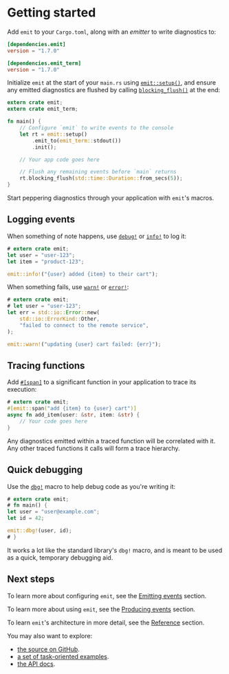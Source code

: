 # Getting started

Add `emit` to your `Cargo.toml`, along with an _emitter_ to write diagnostics to:

```toml
[dependencies.emit]
version = "1.7.0"

[dependencies.emit_term]
version = "1.7.0"
```

Initialize `emit` at the start of your `main.rs` using [`emit::setup()`](https://docs.rs/emit/1.7.0/emit/setup/index.html), and ensure any emitted diagnostics are flushed by calling [`blocking_flush()`](https://docs.rs/emit/1.7.0/emit/setup/struct.Init.html#method.blocking_flush) at the end:

```rust
extern crate emit;
extern crate emit_term;

fn main() {
    // Configure `emit` to write events to the console
    let rt = emit::setup()
        .emit_to(emit_term::stdout())
        .init();

    // Your app code goes here

    // Flush any remaining events before `main` returns
    rt.blocking_flush(std::time::Duration::from_secs(5));
}
```

Start peppering diagnostics through your application with `emit`'s macros.

## Logging events

When something of note happens, use [`debug!`](https://docs.rs/emit/1.7.0/emit/macro.debug.html) or [`info!`](https://docs.rs/emit/1.7.0/emit/macro.info.html) to log it:

```rust
# extern crate emit;
let user = "user-123";
let item = "product-123";

emit::info!("{user} added {item} to their cart");
```

When something fails, use [`warn!`](https://docs.rs/emit/1.7.0/emit/macro.warn.html) or [`error!`](https://docs.rs/emit/1.7.0/emit/macro.error.html):

```rust
# extern crate emit;
# let user = "user-123";
let err = std::io::Error::new(
    std::io::ErrorKind::Other,
    "failed to connect to the remote service",
);

emit::warn!("updating {user} cart failed: {err}");
```

## Tracing functions

Add [`#[span]`](https://docs.rs/emit/1.7.0/emit/attr.span.html) to a significant function in your application to trace its execution:

```rust
# extern crate emit;
#[emit::span("add {item} to {user} cart")]
async fn add_item(user: &str, item: &str) {
    // Your code goes here
}
```

Any diagnostics emitted within a traced function will be correlated with it. Any other traced functions it calls will form a trace hierarchy.

## Quick debugging

Use the [`dbg!`](https://docs.rs/emit/1.7.0/emit/macro.dbg.html) macro to help debug code as you're writing it:

```rust
# extern crate emit;
# fn main() {
let user = "user@example.com";
let id = 42;

emit::dbg!(user, id);
# }
```

It works a lot like the standard library's `dbg!` macro, and is meant to be used as a quick, temporary debugging aid.

## Next steps

To learn more about configuring `emit`, see the [Emitting events](./emitting-events.md) section.

To learn more about using `emit`, see the [Producing events](./producing-events.md) section.

To learn `emit`'s architecture in more detail, see the [Reference](./reference.md) section.

You may also want to explore:

- [the source on GitHub](https://github.com/emit-rs/emit).
- [a set of task-oriented examples](https://github.com/emit-rs/emit/tree/main/examples).
- [the API docs](https://docs.rs/emit/1.7.0/emit/index.html).
